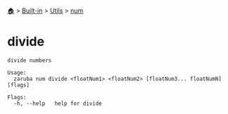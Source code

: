 <!--startTocHeader-->
[🏠](../../../README.md) > [Built-in](../../README.md) > [Utils](../README.md) > [num](README.md)
# divide
<!--endTocHeader-->

```
divide numbers

Usage:
  zaruba num divide <floatNum1> <floatNum2> [floatNum3... floatNumN] [flags]

Flags:
  -h, --help   help for divide

```

<!--startTocSubtopic-->

<!--endTocSubtopic-->